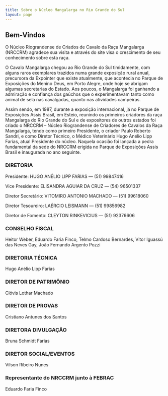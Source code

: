 ```yaml
---
title: Sobre o Núcleo Mangalarga no Rio Grande do Sul
layout: page
---
```


<div class="bg-brasao"></div>

## Bem-Vindos

O Núcleo Riograndense de Criados de Cavalo da Raça Mangalarga (NRCCRM) agradece sua visita e através do site visa o crescimento de seu conhecimento sobre esta raça.

O Cavalo Mangalarga chegou ao Rio Grande do Sul timidamente, com alguns raros exemplares trazidos numa grande exposição rural anual, precursora da Expointer que existe atualmente, que acontecia no Parque de Exposições do Menino Deus, em Porto Alegre, onde hoje se abrigam algumas secretarias do Estado. Aos poucos, o Mangalarga foi ganhando a admiração e confiança dos gaúchos que o experimentavam tanto como animal de sela nas cavalgadas, quanto nas atividades campeiras.

Assim sendo, em 1987, durante a exposição internacional, já no Parque de Exposições Assis Brasil, em Esteio, reunindo os primeiros criadores da raça Mangalarga do Rio Grande do Sul e de expositores de outros estados foi criado o NRCCRM – Núcleo Riograndense de Criadores de Cavalos da Raça Mangalarga, tendo como primeiro Presidente, o criador Paulo Roberto Sandri, e como Diretor Técnico, o Médico Veterinário Hugo Anélio Lipp Farias, atual Presidente do núcleo. Naquela ocasião foi lançada a pedra fundamental da sede do NRCCRM erigida no Parque de Exposições Assis Brasil e inaugurada no ano seguinte.

### DIRETORIA

Presidente:
HUGO ANÉLIO LIPP FARIAS — (51) 99847416

Vice Presidente:
ELISANDRA AGUIAR DA CRUZ — (54) 96501337

Diretor Secretário:
VITOMIRO ANTONIO MACHADO — (51) 99618060

Diretor Tesoureiro:
LAÉRCIO LEISMANN — (51) 99856982

Diretor de Fomento:
CLEYTON RINKEVICIUS — (51) 92376606

### CONSELHO FISCAL
Heitor Weber, Eduardo Faria Finco, Telmo Cardoso Bernardes, Vitor Iguassú das Neves Gay, João Fernando Argento Pozzi

### DIRETORIA TÉCNICA
Hugo Anélio Lipp Farias

### DIRETOR DE PATRIMÔNIO
Clóvis Lothar Machado

### DIRETOR DE PROVAS
Cristiano Antunes dos Santos

### DIRETORA DIVULGAÇÃO
Bruna Schmidt Farias

### DIRETOR SOCIAL/EVENTOS
Vilson Ribeiro Nunes

### Representante do NRCCRM junto à FEBRAC
Eduardo Faria Finco

<div class="bg-horse bg-horse-bottom"></div>